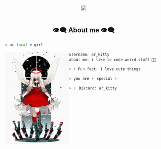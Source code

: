 <body>
<br>
<div align="center">
<img src="[IMG]/banner.gif" width="300px">
</div>
<br>

<h2 align="center"> 👁️‍🗨️ About me 👁️‍🗨️ </h2>

```zsh
> ur local e-girl
```

<img align="left" src="[IMG]/main.jpg" width="205px"/> 

```css
username: ar_kitty
about me: i like to code weird stuff 🧑‍🚀

```
```zsh
> ⚡ Fun fact: I love cute things
```

```zsh
> you are ✨ special ✨
```

```zsh
> ✨ Discord: ar_kitty
```
